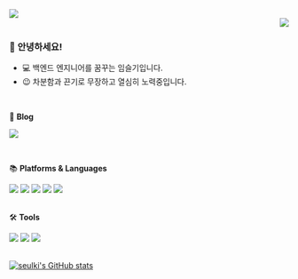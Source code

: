 <img src="https://capsule-render.vercel.app/api?type=waving&color=gradient&height=150&section=header&text=LIM%20SEULKI%20:D&fontAlignY=41"/>

<div align="right">
  <a href="https://hits.seeyoufarm.com"><img src="https://hits.seeyoufarm.com/api/count/incr/badge.svg?url=https%3A%2F%2Fgithub.com%2Flimseulki&count_bg=%23FFEB82&title_bg=%23252525&icon=github.svg&icon_color=%23FBFBFB&title=GitHub&edge_flat=false"/></a>
</div>

### 👋 **안녕하세요!** 
- 💻 백엔드 엔지니어를 꿈꾸는 임슬기입니다.
- 😉 차분함과 끈기로 무장하고 열심히 노력중입니다.  

<br>

 💬 **Blog**
 
<a href="https://seulki1105.tistory.com/"><img src="https://img.shields.io/badge/Tistory-000000?style=flat&logo=tistory&logoColor=white"/></a>

<br>

📚 **Platforms & Languages** 

<div align="left">
  <img src="https://img.shields.io/badge/Java-007396?style=flat&logo=Java&logoColor=white"/>
  <img src="https://img.shields.io/badge/Spring-6DB33F?style=flat&logo=spring&logoColor=white"/>
  <img src="https://img.shields.io/badge/HTML5-E34F26?style=flat&logo=html5&logoColor=white"/>
  <img src="https://img.shields.io/badge/Javascript-F7DF1E?style=flat&logo=javascript&logoColor=white"/>
  <img src="https://img.shields.io/badge/AWS-232F3E?style=flat&logo=amazonaws&logoColor=white"/>
</div>

<br>

🛠 **Tools**  

<div align="left">
  <img src="https://img.shields.io/badge/GitHub-181717?style=flat&logo=github&logoColor=white"/>
  <img src="https://img.shields.io/badge/IntellijIdea-000000?style=flat&logo=intellijidea&logoColor=white"/>
  <img src="https://img.shields.io/badge/visualStudioCode-007ACC?style=flat&logo=visualstudiocode&logoColor=white"/>
</div>

<br>

<a href="https://github.com/limseulki?tab=repositories">[![seulki's GitHub stats](https://github-readme-stats.vercel.app/api?username=limseulki&hide=contribs,prs&show_icons=true)](https://github.com/limseulki/github-readme-stats)</a>

<br>


<!--

<br>

[![Top Langs](https://github-readme-stats.vercel.app/api/top-langs/?username=limseulki&layout=compact)](https://github.com/limseulki/github-readme-stats)


[링크 걸고 싶을 때]
<a href="url" > <h3>:muscle: Problem Solving </h3> </a>

-->
